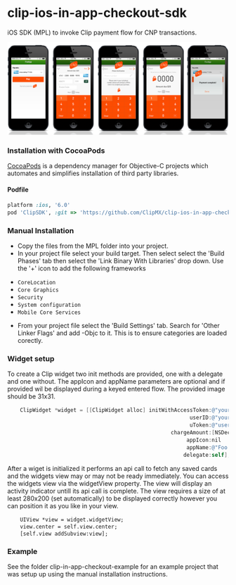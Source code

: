 clip-ios-in-app-checkout-sdk
============================

iOS SDK (MPL) to invoke Clip payment flow for CNP transactions. 

![SDK screenshots](docs/payment-lib-screens.png)

### Installation with CocoaPods

[CocoaPods](http://cocoapods.org) is a dependency manager for Objective-C projects which automates and simplifies installation of third party libraries.

#### Podfile

```ruby
platform :ios, '6.0'
pod 'ClipSDK', :git => 'https://github.com/ClipMX/clip-ios-in-app-checkout-sdk.git', '~> 0.0.1'
```

### Manual Installation

* Copy the files from the MPL folder into your project.
* In your project file select your build target.  Then select select the 'Build Phases' tab then select the 'Link Binary With Libraries' drop down.  Use the '+' icon to add the following frameworks
 - `CoreLocation`
 - `Core Graphics`
 - `Security`
 - `System configuration`
 - `Mobile Core Services`
* From your project file select the 'Build Settings' tab.  Search for 'Other Linker Flags' and add -Objc to it.  This is to ensure categories are loaded corectly.  

### Widget setup

To create a Clip widget two init methods are provided, one with a delegate and one without.  The appIcon and appName parameters are optional and if provided wil be displayed during a keyed entered flow.  The provided image should be 31x31.

```objective-c
    ClipWidget *widget = [[ClipWidget alloc] initWithAccessToken:@"your access token"
                                                          userID:@"your users id"
                                                          uToken:@"user token"
                                                    chargeAmount:[NSDecimalNumber decimalNumberWithString:@"1.99"]
                                                         appIcon:nil
                                                         appName:@"Foo app"
                                                        delegate:self];
```

After a wiget is initialized it performs an api call to fetch any saved cards and the widgets view may or may not be ready immediately.  You can access the widgets view via the widgetView property.  The view will display an activity indicator untill its api call is complete.  The view requires a size of at least 280x200 (set automatically) to be displayed correctly however you can position it as you like in your view.

```objectiv-c
    UIView *view = widget.widgetView;
    view.center = self.view.center;
    [self.view addSubview:view];
```
    
### Example

See the folder clip-in-app-checkout-example for an example project that was setup up using the manual installation instructions.  
